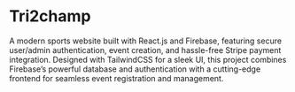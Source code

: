 # Tri2champ
A modern sports website built with React.js and Firebase, featuring secure user/admin authentication, event creation, and hassle-free Stripe payment integration. Designed with TailwindCSS for a sleek UI, this project combines Firebase’s powerful database and authentication with a cutting-edge frontend for seamless event registration and management.
